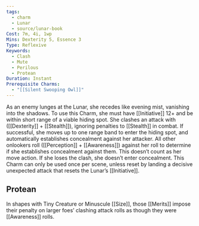 ```yaml
---
tags:
  - charm
  - Lunar
  - source/lunar-book
Cost: 7m, 4i, 1wp
Mins: Dexterity 5, Essence 3
Type: Reflexive
Keywords:
  - Clash
  - Mute
  - Perilous
  - Protean
Duration: Instant
Prerequisite Charms:
  - "[[Silent Swooping Owl]]"
---
```

As an enemy lunges at the Lunar, she recedes like evening mist, vanishing into the shadows. To use this Charm, she must have [[Initiative]] 12+ and be within short range of a viable hiding spot. She clashes an attack with ([[Dexterity]] + [[Stealth]]), ignoring penalties to [[Stealth]] in combat. If successful, she moves up to one range band to enter the hiding spot, and automatically establishes concealment against her attacker. All other onlookers roll ([[Perception]] + [[Awareness]]) against her roll to determine if she establishes concealment against them. This doesn’t count as her move action. If she loses the clash, she doesn’t enter concealment. This Charm can only be used once per scene, unless reset by landing a decisive unexpected attack that resets the Lunar’s [[Initiative]]. 
## Protean 

In shapes with Tiny Creature or Minuscule [[Size]], those [[Merits]] impose their penalty on larger foes’ clashing attack rolls as though they were [[Awareness]] rolls.